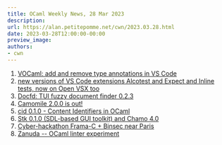 ```yaml
---
title: OCaml Weekly News, 28 Mar 2023
description:
url: https://alan.petitepomme.net/cwn/2023.03.28.html
date: 2023-03-28T12:00:00-00:00
preview_image:
authors:
- cwn
---
```


<ol><li><a href="https://alan.petitepomme.net/cwn/2023.03.28.html#1">VOCaml: add and remove type annotations in VS Code</a></li><li><a href="https://alan.petitepomme.net/cwn/2023.03.28.html#2">new versions of VS Code extensions Alcotest and Expect and Inline tests, now on Open VSX too</a></li><li><a href="https://alan.petitepomme.net/cwn/2023.03.28.html#3">Docfd: TUI fuzzy document finder 0.2.3</a></li><li><a href="https://alan.petitepomme.net/cwn/2023.03.28.html#4">Camomile 2.0.0 is out!</a></li><li><a href="https://alan.petitepomme.net/cwn/2023.03.28.html#5">cid 0.1.0 - Content Identifiers in OCaml</a></li><li><a href="https://alan.petitepomme.net/cwn/2023.03.28.html#6">Stk 0.1.0 (SDL-based GUI toolkit) and Chamo 4.0</a></li><li><a href="https://alan.petitepomme.net/cwn/2023.03.28.html#7">Cyber-hackathon Frama-C + Binsec near Paris</a></li><li><a href="https://alan.petitepomme.net/cwn/2023.03.28.html#8">Zanuda -- OCaml linter experiment</a></li></ol>

